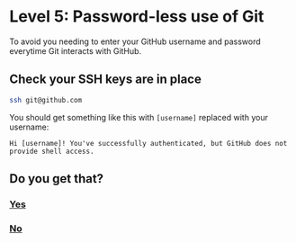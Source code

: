 # Level 5: Password-less use of Git


To avoid you needing to enter your GitHub username and password everytime Git interacts with GitHub.

## Check your SSH keys are in place

```bash
ssh git@github.com
```

You should get something like this with `[username]` replaced with your username:

```
Hi [username]! You've successfully authenticated, but GitHub does not provide shell access.
```

## Do you get that?

### [Yes](09-git-config.md)

### [No](06-ssh-keys.md)